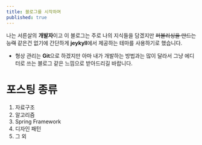 ```yaml
---
title: 블로그를 시작하며
published: true
---
```


나는 서른살의 **개발자**이고 이 블로그는 주로 나의 지식들을 담겠지만 
~~퍼블리싱을 만드는 능력~~ 같은건 없기에 간단하게 **jeykyll**에서 제공하는 테마를 사용하기로 했습니다.
* 형상 관리는 **Git**으로 하겠지만 아마 내가 개발하는 방법과는 많이 달라서 그냥 에디터로 쓰는 블로그 같은 느낌으로 받아드리길 바랍니다.

# [](#header-1) 포스팅 종류

1.  자료구조
1.  알고리즘
1.  Spring Framework
1.  디자인 패턴
1.	그 외
